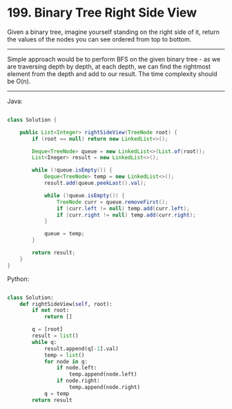 # 199. Binary Tree Right Side View

Given a binary tree, imagine yourself standing on the right side of it, return
the values of the nodes you can see ordered from top to bottom.

---

Simple approach would be to perform BFS on the given binary tree - as we are
traversing depth by depth, at each depth, we can find the rightmost element
from the depth and add to our result. The time complexity should be O(n).

---

Java:

```java

class Solution {

    public List<Integer> rightSideView(TreeNode root) {
        if (root == null) return new LinkedList<>();

        Deque<TreeNode> queue = new LinkedList<>(List.of(root));
        List<Ineger> result = new LinkedList<>();

        while (!queue.isEmpty()) {
            Deque<TreeNode> temp = new LinkedList<>();
            result.add(queue.peekLast().val);

            while (!queue.isEmpty()) {
                TreeNode curr = queue.removeFirst();
                if (curr.left != null) temp.add(curr.left);
                if (curr.right != null) temp.add(curr.right);
            }

            queue = temp;
        }

        return result;
    }
}

```

Python:

```python

class Solution:
    def rightSideView(self, root):
        if not root:
            return []

        q = [root]
        result = list()
        while q:
            result.append(q[-1].val)
            temp = list()
            for node in q:
                if node.left:
                    temp.append(node.left)
                if node.right:
                    temp.append(node.right)
            q = temp
        return result
```
